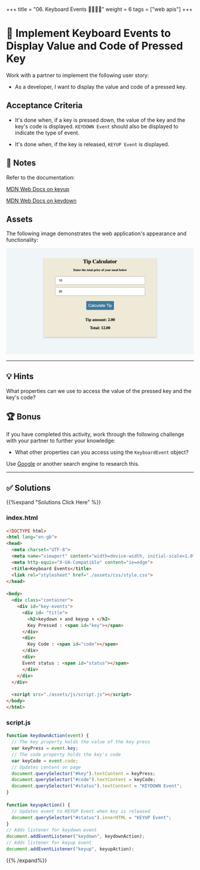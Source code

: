 +++
title = "06. Keyboard Events 👩‍🎓👨‍🎓"
weight = 6
tags = ["web apis"] 
+++


# 📖 Implement Keyboard Events to Display Value and Code of Pressed Key

Work with a partner to implement the following user story:

* As a developer, I want to display the value and code of a pressed key.

## Acceptance Criteria

* It's done when, if a key is pressed down, the value of the key and the key's code is displayed. `KEYDOWN Event` should also be displayed to indicate the type of event. 

* It's done when, if the key is released, `KEYUP Event` is displayed.

## 📝 Notes

Refer to the documentation: 

[MDN Web Docs on keyup](https://developer.mozilla.org/en-US/docs/Web/API/Document/keyup_event)

[MDN Web Docs on keydown](https://developer.mozilla.org/en-US/docs/Web/API/Document/keydown_event)

## Assets

The following image demonstrates the web application's appearance and functionality:

![The web app includes lines to display "Key Pressed", "Key Code", and "Event status".](./images/01-screenshot.png)

---

## 💡 Hints

What properties can we use to access the value of the pressed key and the key's code?

## 🏆 Bonus

If you have completed this activity, work through the following challenge with your partner to further your knowledge:

* What other properties can you access using the `KeyboardEvent` object? 

Use [Google](https://www.google.com) or another search engine to research this.

---

## ✅ Solutions 
{{%expand "Solutions Click Here" %}}
### index.html
```html
<!DOCTYPE html>
<html lang="en-gb">
<head>
  <meta charset="UTF-8">
  <meta name="viewport" content="width=device-width, initial-scale=1.0">
  <meta http-equiv="X-UA-Compatible" content="ie=edge">
  <title>Keyboard Events</title>
  <link rel="stylesheet" href="./assets/css/style.css">
</head>

<body>
  <div class="container">
    <div id="key-events">
      <div id= "title">
        <h2>keydown ⬇️ and keyup ⬆️ </h2>
        Key Pressed : <span id="key"></span>
      </div>
      <div>
        Key Code : <span id="code"></span>
      </div>
      <div>
      Event status : <span id="status"></span>
      </div>
    </div>
  </div>

  <script src="./assets/js/script.js"></script>
</body>
</html>
```

### script.js
```js
function keydownAction(event) {
  // The key property holds the value of the key press
  var keyPress = event.key;
  // The code property holds the key's code 
  var keyCode = event.code;
  // Updates content on page
  document.querySelector("#key").textContent = keyPress;
  document.querySelector("#code").textContent = keyCode;
  document.querySelector("#status").textContent = "KEYDOWN Event";
}

function keyupAction() {
  // Updates event to KEYUP Event when key is released
  document.querySelector("#status").innerHTML = "KEYUP Event";
}
// Adds listener for keydown event
document.addEventListener("keydown", keydownAction);
// Adds listener for keyup event
document.addEventListener("keyup", keyupAction);
```
{{% /expand%}}